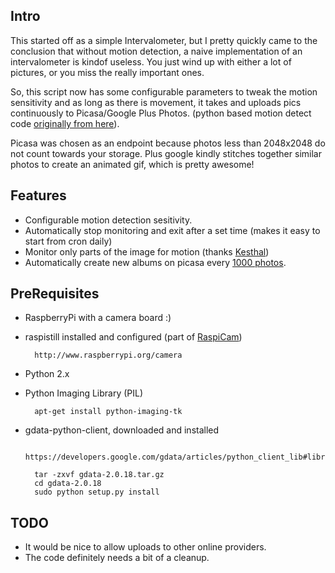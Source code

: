 Intro
-----

This started off as a simple Intervalometer, but I pretty quickly came to the conclusion that without motion detection, a naive implementation of an intervalometer is kindof useless. You just wind up with either a lot of pictures, or you miss the really important ones.

So, this script now has some configurable parameters to tweak the motion sensitivity and as long as there is movement, it takes and uploads pics continuously to Picasa/Google Plus Photos. (python based motion detect code [originally from here](http://www.raspberrypi.org/phpBB3/viewtopic.php?p=358259#p362915)).

Picasa was chosen as an endpoint because photos less than 2048x2048 do not count towards your storage.
Plus google kindly stitches together similar photos to create an animated gif, which is pretty awesome!

Features
-----

* Configurable motion detection sesitivity.
* Automatically stop monitoring and exit after a set time (makes it easy to start from cron daily)
* Monitor only parts of the image for motion (thanks [Kesthal](http://www.raspberrypi.org/phpBB3/viewtopic.php?p=391583#p391583))
* Automatically create new albums on picasa every [1000 photos](https://support.google.com/picasa/answer/43879?hl=en-GB).


PreRequisites
--------------

* RaspberryPi with a camera board :)
* raspistill installed and configured (part of [RaspiCam](https://github.com/raspberrypi/userland/tree/master/host_applications/linux/apps/raspicam))

        http://www.raspberrypi.org/camera
        
* Python 2.x
* Python Imaging Library (PIL)

        apt-get install python-imaging-tk
        
* gdata-python-client, downloaded and installed

        https://developers.google.com/gdata/articles/python_client_lib#library
        
        tar -zxvf gdata-2.0.18.tar.gz 
        cd gdata-2.0.18
        sudo python setup.py install
        
TODO
----

* It would be nice to allow uploads to other online providers.
* The code definitely needs a bit of a cleanup.
